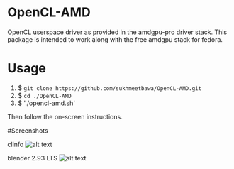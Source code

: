 # OpenCL-AMD

OpenCL userspace driver as provided in the amdgpu-pro driver stack. This package is intended to work along with the free amdgpu stack for fedora.

# Usage

1. $ `git clone https://github.com/sukhmeetbawa/OpenCL-AMD.git`
2. $ `cd ./OpenCL-AMD`
3. $ './opencl-amd.sh'

Then follow the on-screen instructions.

#Screenshots

clinfo
![alt text](https://github.com/sukhmeetbawa/OpenCL-AMD/blob/master/clinfo.png)

blender 2.93 LTS
![alt text](https://github.com/sukhmeetbawa/OpenCL-AMD/blob/master/blender.png)
